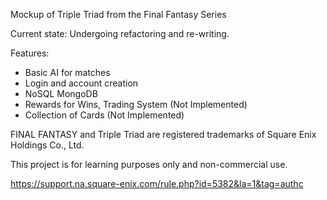 Mockup of Triple Triad from the Final Fantasy Series

Current state: Undergoing refactoring and re-writing.

Features:
- Basic AI for matches
- Login and account creation
- NoSQL MongoDB
- Rewards for Wins, Trading System (Not Implemented)
- Collection of Cards (Not Implemented)


FINAL FANTASY and Triple Triad are registered trademarks of Square Enix Holdings Co., Ltd.

This project is for learning purposes only and non-commercial use.

https://support.na.square-enix.com/rule.php?id=5382&la=1&tag=authc
